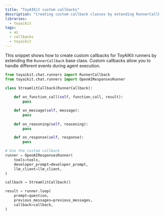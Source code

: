 ```yaml
---
title: "ToyAIKit custom callbacks"
description: "Creating custom callback classes by extending RunnerCallback to handle function calls, messages, and responses in ToyAIKit runners."
libraries:
  - toyaikit
tags:
  - ai
  - callbacks
  - toyaikit
---
```


This snippet shows how to create custom callbacks for ToyAIKit runners by extending the `RunnerCallback` base class. Custom callbacks allow you to handle different events during agent execution.



```python
from toyaikit.chat.runners import RunnerCallback
from toyaikit.chat.runners import OpenAIResponsesRunner

class StreamlitCallback(RunnerCallback):
    
    def on_function_call(self, function_call, result):
        pass

    def on_message(self, message):
        pass
    
    def on_reasoning(self, reasoning):
        pass

    def on_response(self, response):
        pass

# Use the custom callback
runner = OpenAIResponsesRunner(
    tools=tools,
    developer_prompt=developer_prompt,
    llm_client=llm_client,
)

callback = StreamlitCallback()

result = runner.loop(
    prompt=question,
    previous_messages=previous_messages,
    callback=callback,
)
```
